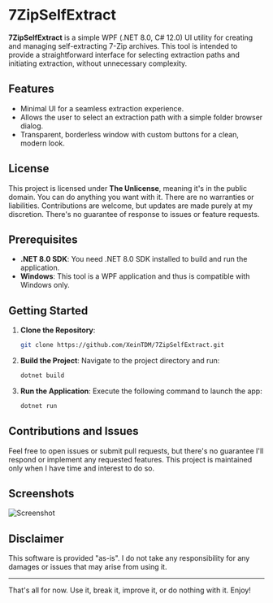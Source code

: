 # 7ZipSelfExtract

**7ZipSelfExtract** is a simple WPF (.NET 8.0, C# 12.0) UI utility for creating and managing self-extracting 7-Zip archives. This tool is intended to provide a straightforward interface for selecting extraction paths and initiating extraction, without unnecessary complexity.

## Features

- Minimal UI for a seamless extraction experience.
- Allows the user to select an extraction path with a simple folder browser dialog.
- Transparent, borderless window with custom buttons for a clean, modern look.

## License

This project is licensed under **The Unlicense**, meaning it's in the public domain. You can do anything you want with it. There are no warranties or liabilities. Contributions are welcome, but updates are made purely at my discretion. There's no guarantee of response to issues or feature requests.

## Prerequisites

- **.NET 8.0 SDK**: You need .NET 8.0 SDK installed to build and run the application.
- **Windows**: This tool is a WPF application and thus is compatible with Windows only.

## Getting Started

1. **Clone the Repository**:
   ```sh
   git clone https://github.com/XeinTDM/7ZipSelfExtract.git
   ```

2. **Build the Project**:
   Navigate to the project directory and run:
   ```sh
   dotnet build
   ```

3. **Run the Application**:
   Execute the following command to launch the app:
   ```sh
   dotnet run
   ```

## Contributions and Issues

Feel free to open issues or submit pull requests, but there's no guarantee I'll respond or implement any requested features. This project is maintained only when I have time and interest to do so.

## Screenshots
![Screenshot](https://github.com/user-attachments/assets/d31465b1-10ae-476d-9f77-7d71fdf98c58)

## Disclaimer

This software is provided "as-is". I do not take any responsibility for any damages or issues that may arise from using it.

---

That's all for now. Use it, break it, improve it, or do nothing with it. Enjoy!

